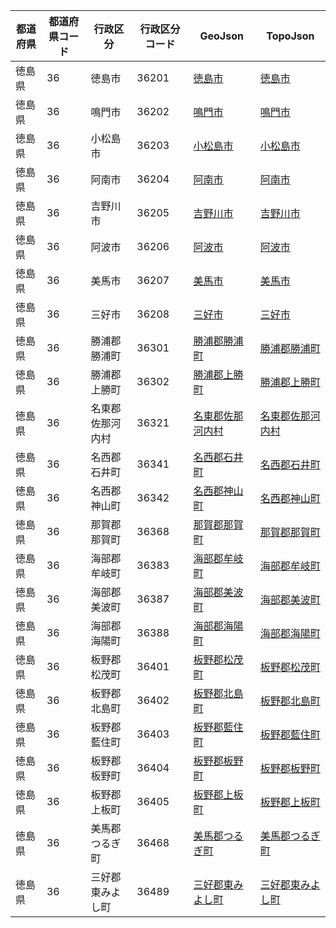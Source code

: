| 都道府県 | 都道府県コード | 行政区分 | 行政区分コード | GeoJson | TopoJson |
|-----------|--------------|--------- |--------------|------|------|
| 徳島県 | 36 | 徳島市 | 36201 | [徳島市](/geojson/cities/36/36201.json) | [徳島市](/topojson/cities/36/36201.topojson) |
| 徳島県 | 36 | 鳴門市 | 36202 | [鳴門市](/geojson/cities/36/36202.json) | [鳴門市](/topojson/cities/36/36202.topojson) |
| 徳島県 | 36 | 小松島市 | 36203 | [小松島市](/geojson/cities/36/36203.json) | [小松島市](/topojson/cities/36/36203.topojson) |
| 徳島県 | 36 | 阿南市 | 36204 | [阿南市](/geojson/cities/36/36204.json) | [阿南市](/topojson/cities/36/36204.topojson) |
| 徳島県 | 36 | 吉野川市 | 36205 | [吉野川市](/geojson/cities/36/36205.json) | [吉野川市](/topojson/cities/36/36205.topojson) |
| 徳島県 | 36 | 阿波市 | 36206 | [阿波市](/geojson/cities/36/36206.json) | [阿波市](/topojson/cities/36/36206.topojson) |
| 徳島県 | 36 | 美馬市 | 36207 | [美馬市](/geojson/cities/36/36207.json) | [美馬市](/topojson/cities/36/36207.topojson) |
| 徳島県 | 36 | 三好市 | 36208 | [三好市](/geojson/cities/36/36208.json) | [三好市](/topojson/cities/36/36208.topojson) |
| 徳島県 | 36 | 勝浦郡勝浦町 | 36301 | [勝浦郡勝浦町](/geojson/cities/36/36301.json) | [勝浦郡勝浦町](/topojson/cities/36/36301.topojson) |
| 徳島県 | 36 | 勝浦郡上勝町 | 36302 | [勝浦郡上勝町](/geojson/cities/36/36302.json) | [勝浦郡上勝町](/topojson/cities/36/36302.topojson) |
| 徳島県 | 36 | 名東郡佐那河内村 | 36321 | [名東郡佐那河内村](/geojson/cities/36/36321.json) | [名東郡佐那河内村](/topojson/cities/36/36321.topojson) |
| 徳島県 | 36 | 名西郡石井町 | 36341 | [名西郡石井町](/geojson/cities/36/36341.json) | [名西郡石井町](/topojson/cities/36/36341.topojson) |
| 徳島県 | 36 | 名西郡神山町 | 36342 | [名西郡神山町](/geojson/cities/36/36342.json) | [名西郡神山町](/topojson/cities/36/36342.topojson) |
| 徳島県 | 36 | 那賀郡那賀町 | 36368 | [那賀郡那賀町](/geojson/cities/36/36368.json) | [那賀郡那賀町](/topojson/cities/36/36368.topojson) |
| 徳島県 | 36 | 海部郡牟岐町 | 36383 | [海部郡牟岐町](/geojson/cities/36/36383.json) | [海部郡牟岐町](/topojson/cities/36/36383.topojson) |
| 徳島県 | 36 | 海部郡美波町 | 36387 | [海部郡美波町](/geojson/cities/36/36387.json) | [海部郡美波町](/topojson/cities/36/36387.topojson) |
| 徳島県 | 36 | 海部郡海陽町 | 36388 | [海部郡海陽町](/geojson/cities/36/36388.json) | [海部郡海陽町](/topojson/cities/36/36388.topojson) |
| 徳島県 | 36 | 板野郡松茂町 | 36401 | [板野郡松茂町](/geojson/cities/36/36401.json) | [板野郡松茂町](/topojson/cities/36/36401.topojson) |
| 徳島県 | 36 | 板野郡北島町 | 36402 | [板野郡北島町](/geojson/cities/36/36402.json) | [板野郡北島町](/topojson/cities/36/36402.topojson) |
| 徳島県 | 36 | 板野郡藍住町 | 36403 | [板野郡藍住町](/geojson/cities/36/36403.json) | [板野郡藍住町](/topojson/cities/36/36403.topojson) |
| 徳島県 | 36 | 板野郡板野町 | 36404 | [板野郡板野町](/geojson/cities/36/36404.json) | [板野郡板野町](/topojson/cities/36/36404.topojson) |
| 徳島県 | 36 | 板野郡上板町 | 36405 | [板野郡上板町](/geojson/cities/36/36405.json) | [板野郡上板町](/topojson/cities/36/36405.topojson) |
| 徳島県 | 36 | 美馬郡つるぎ町 | 36468 | [美馬郡つるぎ町](/geojson/cities/36/36468.json) | [美馬郡つるぎ町](/topojson/cities/36/36468.topojson) |
| 徳島県 | 36 | 三好郡東みよし町 | 36489 | [三好郡東みよし町](/geojson/cities/36/36489.json) | [三好郡東みよし町](/topojson/cities/36/36489.topojson) |
